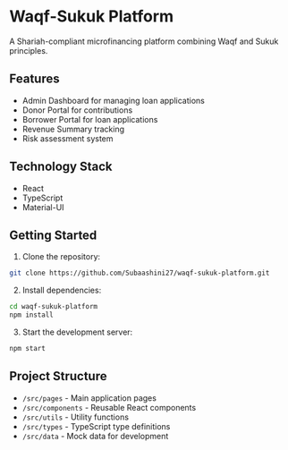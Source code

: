 # Waqf-Sukuk Platform

A Shariah-compliant microfinancing platform combining Waqf and Sukuk principles.

## Features

- Admin Dashboard for managing loan applications
- Donor Portal for contributions
- Borrower Portal for loan applications
- Revenue Summary tracking
- Risk assessment system

## Technology Stack

- React
- TypeScript
- Material-UI


## Getting Started

1. Clone the repository:
```bash
git clone https://github.com/Subaashini27/waqf-sukuk-platform.git
```

2. Install dependencies:
```bash
cd waqf-sukuk-platform
npm install
```

3. Start the development server:
```bash
npm start
```

## Project Structure

- `/src/pages` - Main application pages
- `/src/components` - Reusable React components
- `/src/utils` - Utility functions
- `/src/types` - TypeScript type definitions
- `/src/data` - Mock data for development
